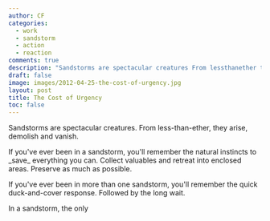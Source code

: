 ```yaml
---
author: CF
categories:
  - work
  - sandstorm
  - action
  - reaction
comments: true
description: "Sandstorms are spectacular creatures From lessthanether they arise demolish and vanish..."
draft: false
image: images/2012-04-25-the-cost-of-urgency.jpg
layout: post
title: The Cost of Urgency
toc: false
---
```

    
Sandstorms are spectacular creatures. From less-than-ether, they arise, demolish and vanish.    
    
If you've ever been in a sandstorm, you'll remember the natural instincts to \_save\_ everything you can. Collect valuables and retreat into enclosed areas. Preserve as much as possible.    
    
If you've ever been in more than one sandstorm, you'll remember the quick duck-and-cover response. Followed by the long wait.    
    
In a sandstorm, the only    
